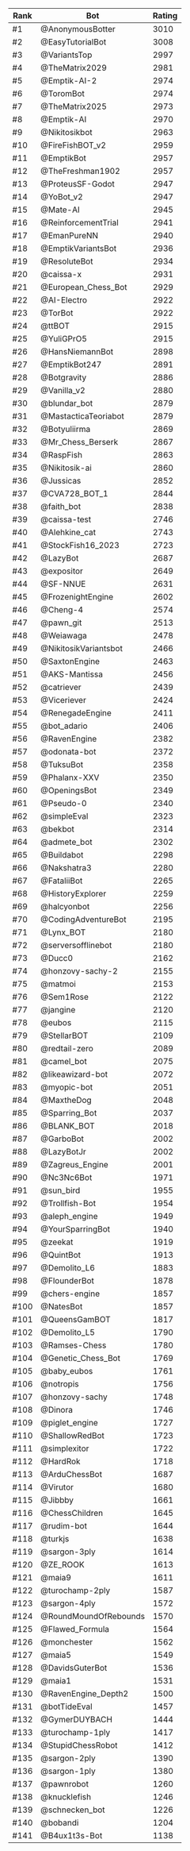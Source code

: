 Rank|Bot|Rating
---|---|---
#1|@AnonymousBotter|3010
#2|@EasyTutorialBot|3008
#3|@VariantsTop|2997
#4|@TheMatrix2029|2981
#5|@Emptik-AI-2|2974
#6|@ToromBot|2974
#7|@TheMatrix2025|2973
#8|@Emptik-AI|2970
#9|@Nikitosikbot|2963
#10|@FireFishBOT_v2|2959
#11|@EmptikBot|2957
#12|@TheFreshman1902|2957
#13|@ProteusSF-Godot|2947
#14|@YoBot_v2|2947
#15|@Mate-AI|2945
#16|@ReinforcementTrial|2941
#17|@EmanPureNN|2940
#18|@EmptikVariantsBot|2936
#19|@ResoluteBot|2934
#20|@caissa-x|2931
#21|@European_Chess_Bot|2929
#22|@AI-Electro|2922
#23|@TorBot|2922
#24|@ttBOT|2915
#25|@YuliGPrO5|2915
#26|@HansNiemannBot|2898
#27|@EmptikBot247|2891
#28|@Botgravity|2886
#29|@Vanilla_v2|2880
#30|@blundar_bot|2879
#31|@MastacticaTeoriabot|2879
#32|@Botyuliirma|2869
#33|@Mr_Chess_Berserk|2867
#34|@RaspFish|2863
#35|@Nikitosik-ai|2860
#36|@Jussicas|2852
#37|@CVA728_BOT_1|2844
#38|@faith_bot|2838
#39|@caissa-test|2746
#40|@Alehkine_cat|2743
#41|@StockFish16_2023|2723
#42|@LazyBot|2687
#43|@expositor|2649
#44|@SF-NNUE|2631
#45|@FrozenightEngine|2602
#46|@Cheng-4|2574
#47|@pawn_git|2513
#48|@Weiawaga|2478
#49|@NikitosikVariantsbot|2466
#50|@SaxtonEngine|2463
#51|@AKS-Mantissa|2456
#52|@catriever|2439
#53|@Viceriever|2424
#54|@RenegadeEngine|2411
#55|@bot_adario|2406
#56|@RavenEngine|2382
#57|@odonata-bot|2372
#58|@TuksuBot|2358
#59|@Phalanx-XXV|2350
#60|@OpeningsBot|2349
#61|@Pseudo-0|2340
#62|@simpleEval|2323
#63|@bekbot|2314
#64|@admete_bot|2302
#65|@Buildabot|2298
#66|@Nakshatra3|2280
#67|@FataliiBot|2265
#68|@HistoryExplorer|2259
#69|@halcyonbot|2256
#70|@CodingAdventureBot|2195
#71|@Lynx_BOT|2180
#72|@serversofflinebot|2180
#73|@Ducc0|2162
#74|@honzovy-sachy-2|2155
#75|@matmoi|2153
#76|@Sem1Rose|2122
#77|@jangine|2120
#78|@eubos|2115
#79|@StellarBOT|2109
#80|@redtail-zero|2089
#81|@camel_bot|2075
#82|@likeawizard-bot|2072
#83|@myopic-bot|2051
#84|@MaxtheDog|2048
#85|@Sparring_Bot|2037
#86|@BLANK_BOT|2018
#87|@GarboBot|2002
#88|@LazyBotJr|2002
#89|@Zagreus_Engine|2001
#90|@Nc3Nc6Bot|1971
#91|@sun_bird|1955
#92|@Trollfish-Bot|1954
#93|@aleph_engine|1949
#94|@YourSparringBot|1940
#95|@zeekat|1919
#96|@QuintBot|1913
#97|@Demolito_L6|1883
#98|@FlounderBot|1878
#99|@chers-engine|1857
#100|@NatesBot|1857
#101|@QueensGamBOT|1817
#102|@Demolito_L5|1790
#103|@Ramses-Chess|1780
#104|@Genetic_Chess_Bot|1769
#105|@baby_eubos|1761
#106|@notropis|1756
#107|@honzovy-sachy|1748
#108|@Dinora|1746
#109|@piglet_engine|1727
#110|@ShallowRedBot|1723
#111|@simplexitor|1722
#112|@HardRok|1718
#113|@ArduChessBot|1687
#114|@Virutor|1680
#115|@Jibbby|1661
#116|@ChessChildren|1645
#117|@rudim-bot|1644
#118|@turkjs|1638
#119|@sargon-3ply|1614
#120|@ZE_ROOK|1613
#121|@maia9|1611
#122|@turochamp-2ply|1587
#123|@sargon-4ply|1572
#124|@RoundMoundOfRebounds|1570
#125|@Flawed_Formula|1564
#126|@monchester|1562
#127|@maia5|1549
#128|@DavidsGuterBot|1536
#129|@maia1|1531
#130|@RavenEngine_Depth2|1500
#131|@botTideEval|1457
#132|@GymerDUYBACH|1444
#133|@turochamp-1ply|1417
#134|@StupidChessRobot|1412
#135|@sargon-2ply|1390
#136|@sargon-1ply|1380
#137|@pawnrobot|1260
#138|@knucklefish|1246
#139|@schnecken_bot|1226
#140|@bobandi|1204
#141|@B4ux1t3s-Bot|1138
